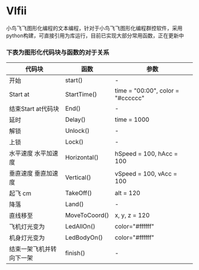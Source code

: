 # Vlfii
小鸟飞飞图形化编程的文本编程，针对于小鸟飞飞图形化编程群控软件，采用python构建，可直接引用为库运行，目前已实现大部分常用函数，正在更新中

### 下表为图形化代码块与函数的对于关系
|代码块|函数|参数|
|---|---|---|
|开始|start()|-|
|Start at|StartTime()|time = "00:00", color = "#cccccc"|
|结束Start at代码块|End()|-|
|延时|Delay()|time = 1000|
|解锁|Unlock()|-|
|上锁|Lock()|-|
|水平速度 水平加速度|Horizontal()|hSpeed = 100, hAcc = 100|
|垂直速度 垂直加速度|Vertical()|vSpeed = 100, vAcc = 100|
|起飞  cm|TakeOff()|alt = 120|
|降落|Land()|-|
|直线移至|MoveToCoord()|x, y, z = 120|
|飞机灯光变为|LedAllOn()|color="#ffffff"|
|机身灯光变为|LedBodyOn()|color="#ffffff"|
|结束一架飞机并转向下一架|finish()|-|
